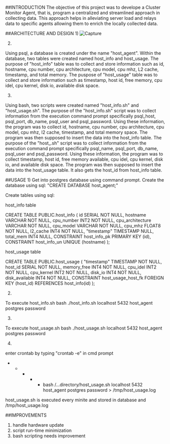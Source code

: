 


##INTRODUCTION
The objective of this project was to develope a Cluster Monitor Agent, that is, program a centralized and streamlined approach in collecting data. This approach helps in alleviating server load and relays data to specific agents allowing them to enrich the locally collected data.


##ARCHITECTURE AND DESIGN
1)
![Capture](https://user-images.githubusercontent.com/51927842/60114751-75b5df80-9742-11e9-9ca9-aa9ba468b395.JPG)



2)
Using psql, a database is created under the name "host_agent". Within the database, two tables were created named host_info and host_usage.
The purpose of "host_info" table was to collect and store information such as id, hostname, cpu number, cpu architecture, cpu model, cpu mhz, L2 cache, timestamp, and total memory.
The puspose of "host_usage" table was to collect and store information such as timestamp, host id, free memory, cpu idel, cpu kernel, disk io, available disk space.

3)
Using bash, two scripts were created named "host_info.sh" and "host_usage.sh".
The purpose of the "host_info.sh" script was to  collect information from the execution command prompt specifically psql_host, psql_port, db_name, psql_user and psql_password. Using these information, the program was to collect id, hostname, cpu number, cpu architecture, cpu model, cpu mhz, l2 cache, timestamp, and total memory space. The program was then supposed to insert the data into the host_info table.
The purpose of the "host_.sh" script was to  collect information from the execution command prompt specifically psql_name, psql_port, db_name, psql_user and psql_password. Using these information, the program was to collect timestamp, host id, free memory available, cpu idel, cpu kernel, disk io, and available disk space. The program was then supposed to insert the data into the host_usage table. It also gets the host_id from host_info table.


##USAGE
1)
Get into postgres database using command prompt. 
Create the database using sql:
"CREATE DATABASE host_agent;"

Create tables using sql:

host_info table

CREATE TABLE PUBLIC.host_info 
(
id	SERIAL NOT NULL,
hostname	VARCHAR NOT NULL,
cpu_number	INT2 NOT NULL,
cpu_architecture	VARCHAR NOT NULL,
cpu_model	VARCHAR NOT NULL,
cpu_mhz	FLOAT8 NOT NULL,
l2_cache	INT4 NOT NULL,
"timestamp"	TIMESTAMP NULL,
total_mem	INT4 NULL,
CONSTRAINT host_info_pk PRIMARY KEY (id),
CONSTRAINT host_info_un UNIQUE (hostname)
);


host_usage table

CREATE TABLE PUBLIC.host_usage
(
"timestamp"	TIMESTAMP NOT NULL,
host_id	SERIAL NOT NULL,
memory_free	INT4 NOT NULL,
cpu_idel	INT2 NOT NULL,
cpu_kernel	INT2 NOT NULL,
disk_io	INT4 NOT NULL,
disk_available	INT4 NOT NULL,
CONSTRAINT host_usage_host_fk FOREIGN KEY (host_id) REFERENCES host_info(id)
);




2)
To execute host_info.sh
bash ./host_info.sh localhost 5432 host_agent postgres password

3)
To execute host_usage.sh
bash ./host_usage.sh localhost 5432 host_agent postgres password

4)

enter crontab by typing "crontab -e" in cmd prompt
* * * * * bash /...directory/host_usage.sh localhost 5432 host_agent postgres password > /tmp/host_usage.log

host_usage.sh is executed every minite and stored in database and /tmp/host_usage.log



##IMPROVEMENTS 
1) handle hardware update
2) script run-time minimization
3) bash scripting needs improvement



